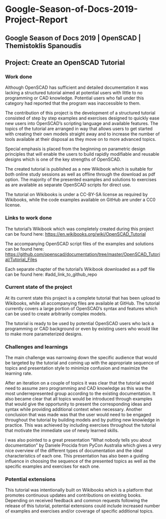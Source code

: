 # Google-Season-of-Docs-2019-Project-Report

## Google Season of Docs 2019 | OpenSCAD | Themistoklis Spanoudis

## Project: Create an OpenSCAD Tutorial

### Work done

Although OpenSCAD has sufficient and detailed documentation it was lacking a structured tutorial aimed at potential users with little to no programming or CAD knowledge. Potential users who fall under this category had reported that the program was inaccessible to them.

The contribution of this project is the development of a structured tutorial consisted of step by step examples and exercises designed to quickly ease new users into OpenSCAD’s scripting language and available features. The topics of the tutorial are arranged in way that allows users to get started with creating their own models straight away and to increase the number of tools available at their disposal as they move on to more advanced topics.

Special emphasis is placed from the beginning on parametric design principles that will enable the users to build rapidly modifiable and reusable designs which is one of the key strengths of OpenSCAD.

The created tutorial is published as a new Wikibook which is suitable for both online study sessions as well as offline through the download as pdf option. The majority of the presented examples and solutions to exercises as are available as separate OpenSCAD scripts for direct use.

The tutorial on Wikibooks is under a CC-BY-SA license as required by Wikibooks, while the code examples available on GitHub are under a CC0 license.

### Links to work done

The tutorial’s Wikibook which was completely created during this project can be found here: https://en.wikibooks.org/wiki/OpenSCAD_Tutorial

The accompanying OpenSCAD script files of the examples and solutions can be found here: https://github.com/openscad/documentation/tree/master/OpenSCAD_Tutorial/Tutorial_Files

Each separate chapter of the tutorial’s Wikibook downloaded as a pdf file can be found here: #add_link_to_github_repo

### Current state of the project

At its current state this project is a complete tutorial that has been upload to Wikibooks, while all accompanying files are available at GitHub. The tutorial currently covers a large portion of OpenSCAD’s syntax and features which can be used to create arbitrarily complex models. 

The tutorial is ready to be used by potential OpenSCAD users who lack a programming or CAD background or even by existing users who would like to make more parameterized designs.

### Challenges and learnings

The main challenge was narrowing down the specific audience that would be targeted by the tutorial and coming up with the appropriate sequence of topics and presentation style to minimize confusion and maximize the learning rate. 

After an iteration on a couple of topics it was clear that the tutorial would need to assume zero programming and CAD knowledge as this was the most underrepresented group according to the existing documentation. It also became clear that all topics would be introduced through examples that would give the opportunity to present the corresponding ideas and syntax while providing additional context when necessary. Another conclusion that was made was that the user would need to be engaged throughout the tutorial by building models and by putting new knowledge in practice. This was achieved by including exercises throughout the tutorial that motivate the immediate use of newly learned skills.

I was also pointed to a great presentation “What nobody tells you about documentation” by Daniele Procida from PyCon Australia which gives a very nice overview of the different types of documentation and the ideal characteristics of each one. This presentation has also been a guiding influence in choosing the sequence of the presented topics as well as the specific examples and exercises for each one.

### Potential extensions

This tutorial was intentionally built on Wikibooks which is a platform that promotes continuous updates and contributions on existing books. Depending on received feedback and common requests following the release of this tutorial, potential extensions could include increased number of examples and exercises and/or coverage of specific additional topics.
